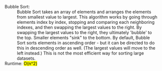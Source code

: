 <dl>
<dt>Bubble Sort: </dt>
<dd>Bubble Sort takes an array of elements and arranges the elements from smallest value to largest. 
This algorithm works by going through elements index by index, stopping and comparing each neighboring indexes, and then swapping the largest values to the right. 
By swapping the largest values to the right, they ultimately 'bubble' to the top.
Smaller elements "sink" to the bottom. 
By default, Bubble Sort sorts elements in ascending order - but it can be directed to do this in descending order as well. (The largest values will move to the left instead.)
This is not the most efficient way for sorting large datasets.<br />
</dd>
  Runtime: <mark>O(n^2)</mark>
</dl>
